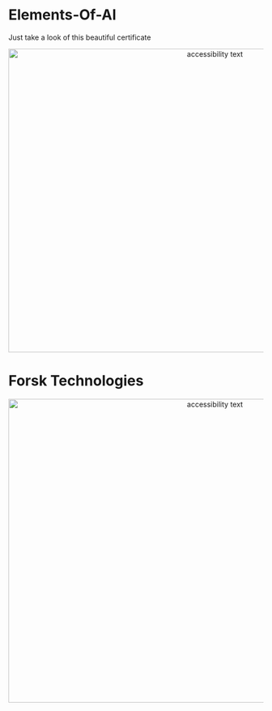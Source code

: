 # Elements-Of-AI
Just take a look of this beautiful certificate 

<p align="center">
  <img src="https://user-images.githubusercontent.com/100270525/164041532-119c56e0-ee7f-4e95-a52c-5f84eb378f8b.png" width="800" height = "600" alt="accessibility text">
</p>


# Forsk Technologies 
<p align="center">
  <img src="https://user-images.githubusercontent.com/100270525/165349910-8eab0c6d-3f2e-402e-90a2-8859b9bf59cf.png" width="800" height = "600" alt="accessibility text">
</p>
